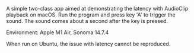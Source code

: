 A simple two-class app aimed at demonstrating the latency with AudioClip playback on macOS.
Run the program and press key 'A' to trigger the sound.
The sound comes about a second after the key is pressed.

Environment: Apple M1 Air, Sonoma 14.7.4

When run on Ubuntu, the issue with latency cannot be reproduced.